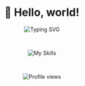 <h1 align="center">👋 Hello, world!</h1>

<p align="center">
  <img src="https://readme-typing-svg.demolab.com?font=Fira+Code&size=24&pause=1000&color=F97316&center=true&vCenter=true&width=500&lines=My+name+is+Caique+Souza+Salviato.;I'm+19+years+old.;Welcome+to+my+GitHub+profile!" alt="Typing SVG" />
</p>

<br/>

<p align="center">
  <img src="https://skillicons.dev/icons?i=js,c" alt="My Skills" />
</p>

<br/>

<p align="center">
  <img src="https://komarev.com/ghpvc/?username=caiquesalviato&label=Profile+Views&color=FF6EC7&style=for-the-badge" alt="Profile views" />
</p>
